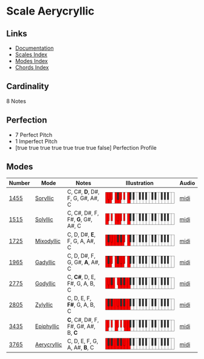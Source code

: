 # Scale Aerycryllic

## Links

- [Documentation](README.md)
- [Scales Index](Scales.md)
- [Modes Index](Modes.md)
- [Chords Index](Chords.md)

## Cardinality

8 Notes

## Perfection

- 7 Perfect Pitch
- 1 Imperfect Pitch
- [true true true true true true true false] Perfection Profile

## Modes

| Number | Mode | Notes | Illustration | Audio |
|--------|------|-------|--------------|-------|
| [1455](https://ianring.com/musictheory/scales/1455) | [Soryllic](ModeSoryllic.md) | C, C#, **D**, D#, F, G, G#, A#, C | ![CNaturalSoryllic](ModeCNaturalSoryllic.png) | [midi](https://github.com/edipermadi/music/blob/main/docs/ModeCNaturalSoryllic.mid?raw=true) | 
| [1515](https://ianring.com/musictheory/scales/1515) | [Solyllic](ModeSolyllic.md) | C, C#, D#, F, F#, **G**, G#, A#, C | ![CNaturalSolyllic](ModeCNaturalSolyllic.png) | [midi](https://github.com/edipermadi/music/blob/main/docs/ModeCNaturalSolyllic.mid?raw=true) | 
| [1725](https://ianring.com/musictheory/scales/1725) | [Mixodyllic](ModeMixodyllic.md) | C, D, D#, **E**, F, G, A, A#, C | ![CNaturalMixodyllic](ModeCNaturalMixodyllic.png) | [midi](https://github.com/edipermadi/music/blob/main/docs/ModeCNaturalMixodyllic.mid?raw=true) | 
| [1965](https://ianring.com/musictheory/scales/1965) | [Gadyllic](ModeGadyllic.md) | C, D, D#, F, G, G#, **A**, A#, C | ![CNaturalGadyllic](ModeCNaturalGadyllic.png) | [midi](https://github.com/edipermadi/music/blob/main/docs/ModeCNaturalGadyllic.mid?raw=true) | 
| [2775](https://ianring.com/musictheory/scales/2775) | [Godyllic](ModeGodyllic.md) | C, **C#**, D, E, F#, G, A, B, C | ![CNaturalGodyllic](ModeCNaturalGodyllic.png) | [midi](https://github.com/edipermadi/music/blob/main/docs/ModeCNaturalGodyllic.mid?raw=true) | 
| [2805](https://ianring.com/musictheory/scales/2805) | [Zylyllic](ModeZylyllic.md) | C, D, E, F, **F#**, G, A, B, C | ![CNaturalZylyllic](ModeCNaturalZylyllic.png) | [midi](https://github.com/edipermadi/music/blob/main/docs/ModeCNaturalZylyllic.mid?raw=true) | 
| [3435](https://ianring.com/musictheory/scales/3435) | [Epiphyllic](ModeEpiphyllic.md) | **C**, C#, D#, F, F#, G#, A#, B, **C** | ![CNaturalEpiphyllic](ModeCNaturalEpiphyllic.png) | [midi](https://github.com/edipermadi/music/blob/main/docs/ModeCNaturalEpiphyllic.mid?raw=true) | 
| [3765](https://ianring.com/musictheory/scales/3765) | [Aerycryllic](ModeAerycryllic.md) | C, D, E, F, G, A, A#, **B**, C | ![CNaturalAerycryllic](ModeCNaturalAerycryllic.png) | [midi](https://github.com/edipermadi/music/blob/main/docs/ModeCNaturalAerycryllic.mid?raw=true) | 
